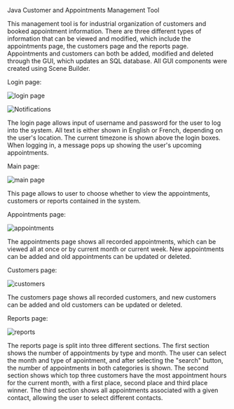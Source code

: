 Java Customer and Appointments Management Tool

This management tool is for industrial organization of customers and booked appointment information. There are three different types of information that can be viewed and modified, which include the appointments page, the customers page and the reports page. Appointments and customers can both be added, modified and deleted through the GUI, which updates an SQL database. All GUI components were created using Scene Builder.

Login page:

![login page](https://github.com/Cthuluz/Customer-and-Appointment-Management-Tool/assets/23242570/c944e8dc-196e-4f56-8ada-c75c715d92a1)

![Notifications](https://github.com/Cthuluz/Customer-and-Appointment-Management-Tool/assets/23242570/4c90dd4b-0bf6-4ebe-a323-b75f20d4b13f)

The login page allows input of username and password for the user to log into the system. All text is either shown in English or French, depending on the user's location. The current timezone is shown above the login boxes. When logging in, a message pops up showing the user's upcoming appointments.

Main page:

![main page](https://github.com/Cthuluz/Customer-and-Appointment-Management-Tool/assets/23242570/6ab3b9f3-5ebe-4b53-882f-90d727f21be4)

This page allows to user to choose whether to view the appointments, customers or reports contained in the system.

Appointments page:

![appointments](https://github.com/Cthuluz/Customer-and-Appointment-Management-Tool/assets/23242570/1a7edd62-ea4b-4ced-9f76-fd7fda1ea1d2)

The appointments page shows all recorded appointments, which can be viewed all at once or by current month or current week. New appointments can be added and old appointments can be updated or deleted.

Customers page:

![customers](https://github.com/Cthuluz/Customer-and-Appointment-Management-Tool/assets/23242570/e016c0eb-1555-4b46-bb79-000f2fb0fb47)

The customers page shows all recorded customers, and new customers can be added and old customers can be updated or deleted.

Reports page:

![reports](https://github.com/Cthuluz/Customer-and-Appointment-Management-Tool/assets/23242570/b90b873d-8fb4-4029-8a09-c31c02ea9fed)

The reports page is split into three different sections. The first section shows the number of appointments by type and month. The user can select the month and type of apointment, and after selecting the "search" button, the number of appointments in both categories is shown. The second section shows which top three customers have the most appointment hours for the current month, with a first place, second place and third place winner. The third section shows all appointments associated with a given contact, allowing the user to select different contacts.
